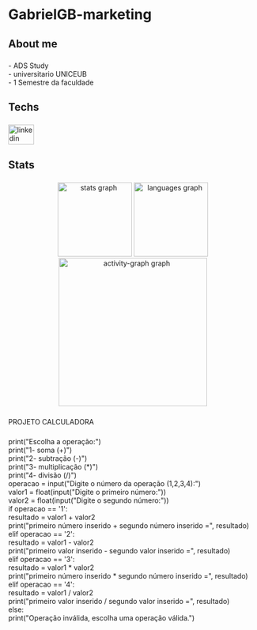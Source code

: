 # GabrielGB-marketing
<h2 align="left">About me</h2>

###

<p align="left">- ADS Study<br>- universitario UNICEUB<br>- 1 Semestre da faculdade</p>

###

<h2 align="left">Techs</h2>

###

<div align="left">
  <a href="http://www.linkedin.com/in/gabriel-barbosa-de-almeida-563342365" target="_blank">
    <img src="https://raw.githubusercontent.com/maurodesouza/profile-readme-generator/master/src/assets/icons/social/linkedin/default.svg" width="52" height="40" alt="linkedin logo"  />
  </a>
</div>

###

<h2 align="left">Stats</h2>

###

<div align="center">
  <img src="https://github-readme-stats.vercel.app/api?username=GabrielGB-markerting&hide_title=false&hide_rank=false&show_icons=true&include_all_commits=true&count_private=true&disable_animations=false&theme=gruvbox_light&locale=en&hide_border=false&order=1" height="150" alt="stats graph"  />
  <img src="https://github-readme-stats.vercel.app/api/top-langs?username=GabrielGB-markerting&locale=en&hide_title=false&layout=compact&card_width=320&langs_count=5&theme=gruvbox_light&hide_border=false&order=2" height="150" alt="languages graph"  />
  <img src="https://github-readme-activity-graph.vercel.app/graph?username=GabrielGB-markerting&radius=16&theme=gruvbox&area=true&order=5" height="300" alt="activity-graph graph"  />
</div>

###

<p align="left">PROJETO CALCULADORA</p>

###

<p align="left">print("Escolha a operação:")<br>print("1- soma (+)")<br>print("2- subtração (-)")<br>print("3- multiplicação (*)")<br>print("4- divisão (/)")<br>operacao = input("Digite o número da operação (1,2,3,4):")<br>valor1 = float(input("Digite o primeiro número:"))<br>valor2 = float(input("Digite o segundo número:"))<br>if operacao == '1':<br>    resultado = valor1 + valor2<br>    print("primeiro número inserido + segundo número inserido =", resultado)<br>elif operacao == '2':<br>    resultado = valor1 - valor2<br>    print("primeiro valor inserido - segundo valor inserido =", resultado)<br>elif operacao == '3':<br>    resultado = valor1 * valor2<br>    print("primeiro número inserido * segundo número inserido =", resultado)<br>elif operacao == '4':<br>    resultado = valor1 / valor2<br>    print("primeiro valor inserido / segundo valor inserido =", resultado)<br>else:<br>    print("Operação inválida, escolha uma operação válida.")</p>

###
